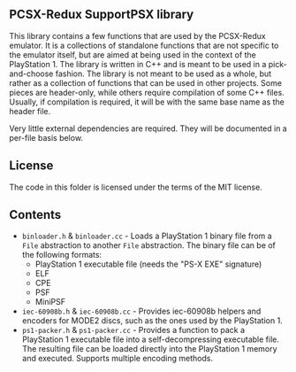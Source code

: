 ## PCSX-Redux SupportPSX library

This library contains a few functions that are used by the PCSX-Redux emulator. It is a collections of standalone functions that are not specific to the emulator itself, but are aimed at being used in the context of the PlayStation 1. The library is written in C++ and is meant to be used in a pick-and-choose fashion. The library is not meant to be used as a whole, but rather as a collection of functions that can be used in other projects. Some pieces are header-only, while others require compilation of some C++ files. Usually, if compilation is required, it will be with the same base name as the header file.

Very little external dependencies are required. They will be documented in a per-file basis below.

## License

The code in this folder is licensed under the terms of the MIT license.

## Contents

* `binloader.h` & `binloader.cc` - Loads a PlayStation 1 binary file from a `File` abstraction to another `File` abstraction. The binary file can be of the following formats:
  * PlayStation 1 executable file (needs the "PS-X EXE" signature)
  * ELF
  * CPE
  * PSF
  * MiniPSF
* `iec-60908b.h` & `iec-60908b.cc` - Provides iec-60908b helpers and encoders for MODE2 discs, such as the ones used by the PlayStation 1.
* `ps1-packer.h` & `ps1-packer.cc` - Provides a function to pack a PlayStation 1 executable file into a self-decompressing executable file. The resulting file can be loaded directly into the PlayStation 1 memory and executed. Supports multiple encoding methods.

